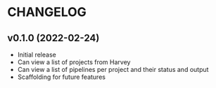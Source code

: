 # CHANGELOG

## v0.1.0 (2022-02-24)

* Initial release
* Can view a list of projects from Harvey
* Can view a list of pipelines per project and their status and output
* Scaffolding for future features
